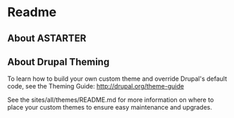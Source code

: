 # Readme

## About ASTARTER

## About Drupal Theming

To learn how to build your own custom theme and override Drupal's default code,
see the Theming Guide: http://drupal.org/theme-guide

See the sites/all/themes/README.md for more information on where to place your
custom themes to ensure easy maintenance and upgrades.
